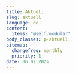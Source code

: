 ```yaml
---
title: Aktuell
slug: aktuell
language: de
content:
  items: "@self.modular"
body_classes: p-aktuell
sitemap:
  changefreq: monthly
  priority: 1
date: 06.02.2024
---
```

